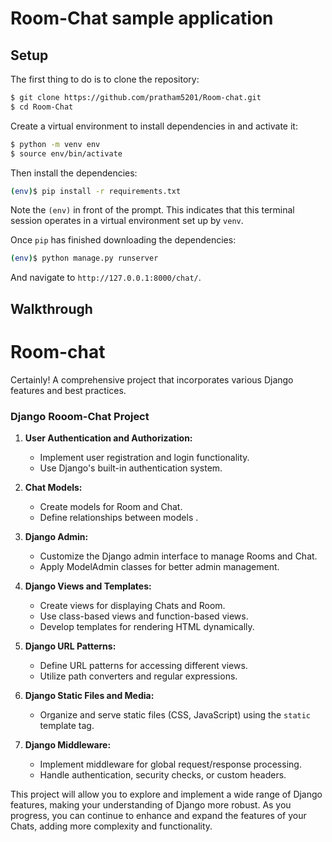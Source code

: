 # Room-Chat sample application

## Setup

The first thing to do is to clone the repository:

```sh
$ git clone https://github.com/pratham5201/Room-chat.git
$ cd Room-Chat
```

Create a virtual environment to install dependencies in and activate it:

```sh
$ python -m venv env
$ source env/bin/activate
```

Then install the dependencies:

```sh
(env)$ pip install -r requirements.txt
```
Note the `(env)` in front of the prompt. This indicates that this terminal
session operates in a virtual environment set up by `venv`.

Once `pip` has finished downloading the dependencies:
```sh
(env)$ python manage.py runserver
```
And navigate to `http://127.0.0.1:8000/chat/`.

## Walkthrough

# Room-chat

Certainly! A comprehensive project that incorporates various Django features and best practices.

### Django Rooom-Chat Project

1. **User Authentication and Authorization:**
   - Implement user registration and login functionality.
   - Use Django's built-in authentication system.

2. **Chat Models:**
   - Create models for Room and Chat.
   - Define relationships between models .

3. **Django Admin:**
   - Customize the Django admin interface to manage Rooms and Chat.
   - Apply ModelAdmin classes for better admin management.

4. **Django Views and Templates:**
   - Create views for displaying Chats and Room.
   - Use class-based views and function-based views.
   - Develop templates for rendering HTML dynamically.

5. **Django URL Patterns:**
   - Define URL patterns for accessing different views.
   - Utilize path converters and regular expressions.

6. **Django Static Files and Media:**
   - Organize and serve static files (CSS, JavaScript) using the `static` template tag.

7. **Django Middleware:**
   - Implement middleware for global request/response processing.
   - Handle authentication, security checks, or custom headers.

This project will allow you to explore and implement a wide range of Django features, making your understanding of Django more robust. As you progress, you can continue to enhance and expand the features of your Chats, adding more complexity and functionality.